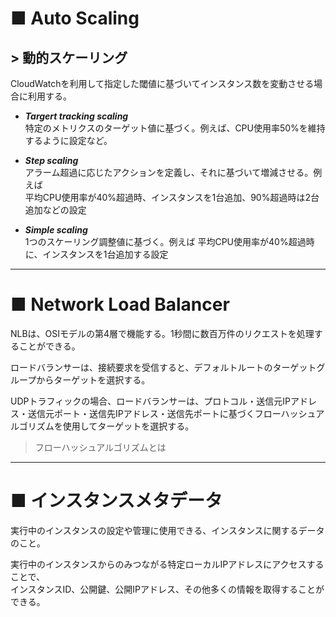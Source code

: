 # ■ Auto Scaling
## > 動的スケーリング
CloudWatchを利用して指定した閾値に基づいてインスタンス数を変動させる場合に利用する。

- ***Targert tracking scaling***  
  特定のメトリクスのターゲット値に基づく。例えば、CPU使用率50%を維持するように設定など。

- ***Step scaling***  
  アラーム超過に応じたアクションを定義し、それに基づいて増減させる。例えば  
  平均CPU使用率が40%超過時、インスタンスを1台追加、90%超過時は2台追加などの設定

- ***Simple scaling***  
  1つのスケーリング調整値に基づく。例えば
  平均CPU使用率が40%超過時に、インスタンスを1台追加する設定

***
# ■ Network Load Balancer
NLBは、OSIモデルの第4層で機能する。1秒間に数百万件のリクエストを処理することができる。

ロードバランサーは、接続要求を受信すると、デフォルトルートのターゲットグループからターゲットを選択する。

UDPトラフィックの場合、ロードバランサーは、プロトコル・送信元IPアドレス・送信元ポート・送信先IPアドレス・送信先ポートに基づくフローハッシュアルゴリズムを使用してターゲットを選択する。
> フローハッシュアルゴリズムとは

***
# ■ インスタンスメタデータ
実行中のインスタンスの設定や管理に使用できる、インスタンスに関するデータのこと。

実行中のインスタンスからのみつながる特定ローカルIPアドレスにアクセスすることで、  
インスタンスID、公開鍵、公開IPアドレス、その他多くの情報を取得することができる。